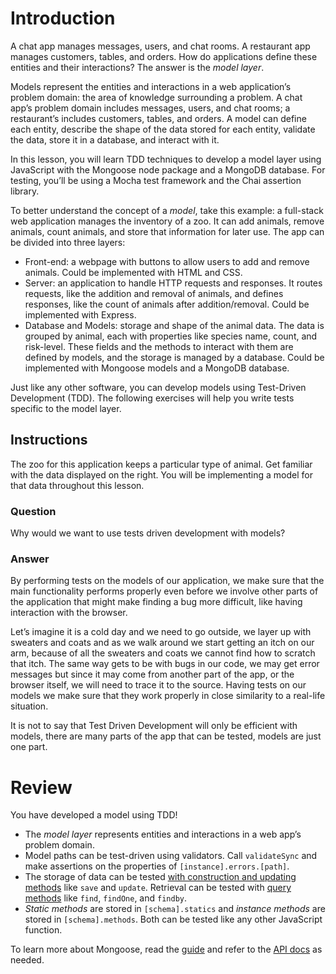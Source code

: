 # Introduction

A chat app manages messages, users, and chat rooms. A restaurant app manages customers, tables, and orders. How do applications define these entities and their interactions? The answer is the *model layer*.

Models represent the entities and interactions in a web application’s problem domain: the area of knowledge surrounding a problem. A chat app’s problem domain includes messages, users, and chat rooms; a restaurant’s includes customers, tables, and orders. A model can define each entity, describe the shape of the data stored for each entity, validate the data, store it in a database, and interact with it.

In this lesson, you will learn TDD techniques to develop a model layer using JavaScript with the Mongoose node package and a MongoDB database. For testing, you’ll be using a Mocha test framework and the Chai assertion library.

To better understand the concept of a *model*, take this example: a full-stack web application manages the inventory of a zoo. It can add animals, remove animals, count animals, and store that information for later use. The app can be divided into three layers:
- Front-end: a webpage with buttons to allow users to add and remove animals. Could be implemented with HTML and CSS.
- Server: an application to handle HTTP requests and responses. It routes requests, like the addition and removal of animals, and defines responses, like the count of animals after addition/removal. Could be implemented with Express.
- Database and Models: storage and shape of the animal data. The data is grouped by animal, each with properties like species name, count, and risk-level. These fields and the methods to interact with them are defined by models, and the storage is managed by a database. Could be implemented with Mongoose models and a MongoDB database.

Just like any other software, you can develop models using Test-Driven Development (TDD). The following exercises will help you write tests specific to the model layer.

## Instructions
The zoo for this application keeps a particular type of animal. Get familiar with the data displayed on the right. You will be implementing a model for that data throughout this lesson.


### Question

Why would we want to use tests driven development with models?

### Answer

By performing tests on the models of our application, we make sure that the main functionality performs properly even before we involve other parts of the application that might make finding a bug more difficult, like having interaction with the browser.

Let’s imagine it is a cold day and we need to go outside, we layer up with sweaters and coats and as we walk around we start getting an itch on our arm, because of all the sweaters and coats we cannot find how to scratch that itch. The same way gets to be with bugs in our code, we may get error messages but since it may come from another part of the app, or the browser itself, we will need to trace it to the source. Having tests on our models we make sure that they work properly in close similarity to a real-life situation.

It is not to say that Test Driven Development will only be efficient with models, there are many parts of the app that can be tested, models are just one part.

# Review

You have developed a model using TDD!
- The *model layer* represents entities and interactions in a web app’s problem domain.
- Model paths can be test-driven using validators. Call ``validateSync`` and make assertions on the properties of ``[instance].errors.[path]``.
- The storage of data can be tested [with construction and updating methods](http://mongoosejs.com/docs/models.html) like ``save`` and ``update``. Retrieval can be tested with [query methods](http://mongoosejs.com/docs/queries.html) like ``find``, ``findOne``, and ``findby``.
- *Static methods* are stored in ``[schema].statics`` and *instance methods* are stored in ``[schema].methods``. Both can be tested like any other JavaScript function.

To learn more about Mongoose, read the [guide](http://mongoosejs.com/docs/guide.html) and refer to the [API docs](http://mongoosejs.com/docs/api.html) as needed.